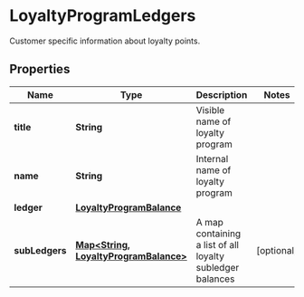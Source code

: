 

# LoyaltyProgramLedgers

Customer specific information about loyalty points.
## Properties

Name | Type | Description | Notes
------------ | ------------- | ------------- | -------------
**title** | **String** | Visible name of loyalty program | 
**name** | **String** | Internal name of loyalty program | 
**ledger** | [**LoyaltyProgramBalance**](LoyaltyProgramBalance.md) |  | 
**subLedgers** | [**Map&lt;String, LoyaltyProgramBalance&gt;**](LoyaltyProgramBalance.md) | A map containing a list of all loyalty subledger balances |  [optional]



